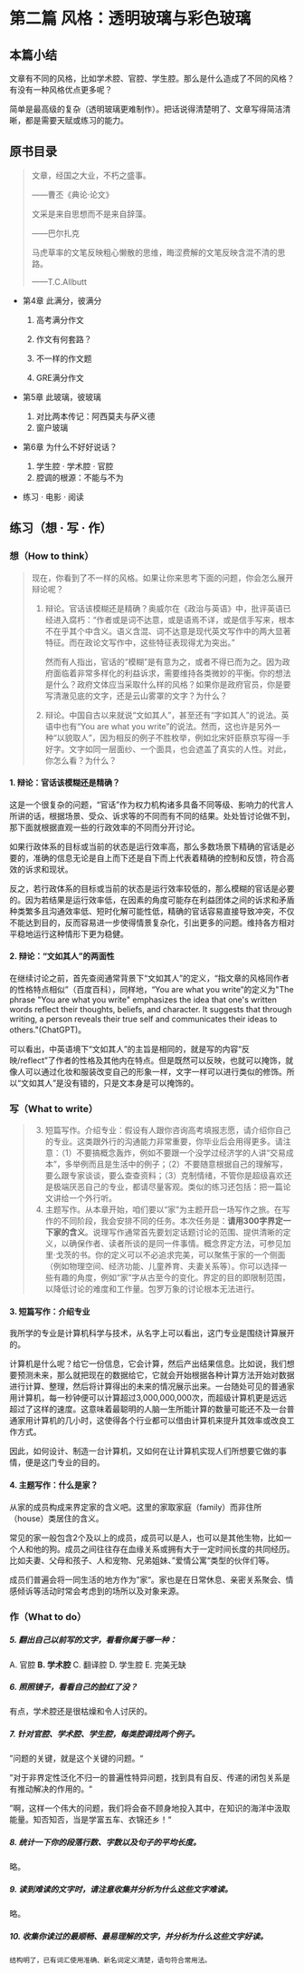 # 第二篇 风格：透明玻璃与彩色玻璃

## 本篇小结

文章有不同的风格，比如学术腔、官腔、学生腔。那么是什么造成了不同的风格？有没有一种风格优点更多呢？

简单是最高级的复杂（透明玻璃更难制作）。把话说得清楚明了、文章写得简洁清晰，都是需要天赋或练习的能力。

## 原书目录

> 文章，经国之大业，不朽之盛事。
>
> ——曹丕《典论·论文》
>
> 文采是来自思想而不是来自辞藻。
>
> ——巴尔扎克
>
> 马虎草率的文笔反映粗心懒散的思维，晦涩费解的文笔反映含混不清的思路。
>
> ——T.C.Allbutt

- 第4章 此满分，彼满分

  1. 高考满分作文

  2. 作文有何套路？
  3. 不一样的作文题
  4. GRE满分作文

- 第5章 此玻璃，彼玻璃

  1. 对比两本传记：阿西莫夫与萨义德
  2. 窗户玻璃

- 第6章 为什么不好好说话？

  1. 学生腔 · 学术腔 · 官腔
  2. 腔调的根源：不能与不为

- 练习 · 电影 · 阅读

## 练习（想 · 写 · 作）

### 想（How to think）

> 现在，你看到了不一样的风格。如果让你来思考下面的问题，你会怎么展开辩论呢？
>
> 1. 辩论。官话该模糊还是精确？奥威尔在《政治与英语》中，批评英语已经进入腐朽：“作者或是词不达意，或是语焉不详，或是信手写来，根本不在乎其个中含义。语义含混、词不达意是现代英文写作中的两大显著特征。而在政论文写作中，这些特征表现得尤为突出。”
>
>    然而有人指出，官话的“模糊”是有意为之，或者不得已而为之。因为政府面临着非常多样化的利益诉求，需要维持各类微妙的平衡。你的想法是什么？政府文体应当采取什么样的风格？如果你是政府官员，你是要写清澈见底的文字，还是云山雾罩的文字？为什么？
>
> 2. 辩论。中国自古以来就说“文如其人”，甚至还有“字如其人”的说法。英语中也有“You are what you write”的说法。然而，这也许是另外一种“以貌取人”，因为相反的例子不胜枚举，例如北宋奸臣蔡京写得一手好字。文字如同一层面纱、一个面具，也会遮盖了真实的人性。对此，你怎么看？为什么？

#### 1. 辩论：官话该模糊还是精确？

这是一个很复杂的问题，“官话”作为权力机构诸多具备不同等级、影响力的代言人所讲的话，根据场景、受众、诉求等的不同而有不同的结果。处处皆讨论做不到，那下面就根据直观一些的行政效率的不同而分开讨论。

如果行政体系的目标或当前的状态是运行效率高，那么多数场景下精确的官话是必要的，准确的信息无论是自上而下还是自下而上代表着精确的控制和反馈，符合高效的诉求和现状。

反之，若行政体系的目标或当前的状态是运行效率较低的，那么模糊的官话是必要的。因为若结果是运行效率低，在因素的角度可能存在利益团体之间的诉求和矛盾种类繁多且沟通效率低、短时化解可能性低，精确的官话容易直接导致冲突，不仅不能达到目的，反而容易进一步使得情景复杂化，引出更多的问题。维持各方相对平稳地运行这种情形下更为稳健。

#### 2. 辩论：“文如其人”的两面性

在继续讨论之前，首先查阅通常背景下“文如其人”的定义，“指文章的风格同作者的性格特点相似”（百度百科），同样地，“You are what you write”的定义为"The phrase "You are what you write" emphasizes the idea that one's written words reflect their thoughts, beliefs, and character. It suggests that through writing, a person reveals their true self and communicates their ideas to others."(ChatGPT)。

可以看出，中英语境下“文如其人”的主旨是相同的，就是写的内容“反映/reflect”了作者的性格及其他内在特点。但是既然可以反映，也就可以掩饰，就像人可以通过化妆和服装改变自己的形象一样，文字一样可以进行类似的修饰。所以“文如其人”是没有错的，只是文本身是可以掩饰的。

### 写（What to write）

> 3. 短篇写作。介绍专业：假设有人跟你咨询高考填报志愿，请介绍你自己的专业。这类跟外行的沟通能力非常重要，你毕业后会用得更多。请注意：（1）不要搞概念轰炸，例如不要跟一个没学过经济学的人讲“交易成本”，多举例而且是生活中的例子；（2）不要随意根据自己的理解写，要么跟专家谈谈，要么查查资料；（3）克制情绪，不管你是超级喜欢还是极端厌恶自己的专业，都请尽量客观。类似的练习还包括：把一篇论文讲给一个外行听。
> 4. 主题写作。从本章开始，咱们要以“家”为主题开启一场写作之旅。在写作的不同阶段，我会安排不同的任务。本次任务是：**请用300字界定一下家的含义**。说理写作通常首先要划定话题讨论的范围、提供清晰的定义，以确保作者、读者所谈的是同一件事情。概念界定方法，可参见加里·戈茨的书。你的定义可以不必追求完美，可以聚焦于家的一个侧面（例如物理空间、经济功能、儿童养育、夫妻关系等）。你可以选择一些有趣的角度，例如“家”字从古至今的变化。界定的目的即限制范围，以降低讨论的难度和工作量。包罗万象的讨论根本无法进行。

#### 3. 短篇写作：介绍专业

我所学的专业是计算机科学与技术，从名字上可以看出，这门专业是围绕计算展开的。

计算机是什么呢？给它一份信息，它会计算，然后产出结果信息。比如说，我们想要预测未来，那么就把现在的数据给它，它就会开始根据各种计算方法开始对数据进行计算、整理，然后将计算得出的未来的情况展示出来。一台随处可见的普通家用计算机，每一秒钟便可以计算超过3,000,000,000次，而超级计算机更是远远超过了这样的速度。这意味着最聪明的人脑一生所能计算的数量可能还不及一台普通家用计算机的几小时，这使得各个行业都可以借由计算机来提升其效率或改良工作方式。

因此，如何设计、制造一台计算机，又如何在让计算机实现人们所想要它做的事情，便是这门专业的目的。

#### 4. 主题写作：什么是家？

从家的成员构成来界定家的含义吧。这里的家取家庭（family）而非住所（house）类居住的含义。

常见的家一般包含2个及以上的成员，成员可以是人，也可以是其他生物，比如一个人和他的狗。成员之间往往存在血缘关系或拥有大于一定时间长度的共同经历。比如夫妻、父母和孩子、人和宠物、兄弟姐妹、”爱情公寓“类型的伙伴们等。

成员们普遍会将一同生活的地方作为”家“。家也是在日常休息、亲密关系聚会、情感倾诉等活动时常会考虑到的场所以及对象来源。

### 作（What to do）

##### 5. 翻出自己以前写的文字，看看你属于哪一种：

   A. 官腔 **B. 学术腔** C. 翻译腔 D. 学生腔 E. 完美无缺

##### 6. 照照镜子，看看自己的脸红了没？

   有点，学术腔还是很枯燥和令人讨厌的。

##### 7. 针对官腔、学术腔、学生腔，每类腔调找两个例子。

   ”问题的关键，就是这个关键的问题。“

   ”对于非界定性泛化不归一的普遍性特异问题，找到具有自反、传递的闭包关系是有推动解决的作用的。“

   ”啊，这样一个伟大的问题，我们将会奋不顾身地投入其中，在知识的海洋中汲取能量。知否知否，当是学富五车、衣锦还乡！“

##### 8. 统计一下你的段落行数、字数以及句子的平均长度。

   略。

##### 9. 读到难读的文字时，请注意收集并分析为什么这些文字难读。

   略。

##### 10. 收集你读过的最顺畅、最易理解的文字，并分析为什么这些文字好读。

    结构明了，已有词汇使用准确、新名词定义清楚，语句符合常用法。